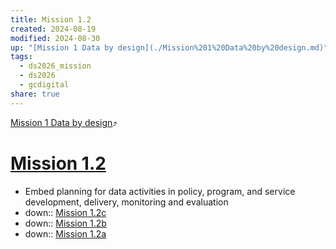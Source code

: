 ```yaml
---
title: Mission 1.2
created: 2024-08-19
modified: 2024-08-30
up: "[Mission 1 Data by design](./Mission%201%20Data%20by%20design.md)"
tags:
  - ds2026_mission
  - ds2026
  - gcdigital
share: true
---
```

[Mission 1 Data by design](./Mission%201%20Data%20by%20design.md)⤴️
# [Mission 1.2](Mission%201.2.md)
- Embed planning for data activities in policy, program, and service development, delivery, monitoring and evaluation
- down:: [Mission 1.2c](./Mission%201.2c.md)
- down:: [Mission 1.2b](./Mission%201.2b.md)
- down:: [Mission 1.2a](./Mission%201.2a.md)

